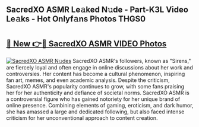 ## SacredXO ASMR Le𝚊ked N𝚞de - Part-K3L Video Le𝚊ks - Hot Onlyf𝚊ns Photos THGS0

# <h2><a href="http://ab83612.deff.icu/?id=SacredXO+ASMR">🔗 New 👉🔴 SacredXO ASMR VIDEO Photos</a></h2>

[![SacredXO ASMR N𝚞des](https://i.imgur.com/rIISA9y.gif)](http://ab83612.deff.icu/?id=SacredXO+ASMR)
SacredXO ASMR's followers, known as "Sirens," are fiercely loyal and often engage in online discussions about her work and controversies. Her content has become a cultural phenomenon, inspiring fan art, memes, and even academic analysis. Despite the criticism, SacredXO ASMR's popularity continues to grow, with some fans praising her for her authenticity and defiance of societal norms. SacredXO ASMR is a controversial figure who has gained notoriety for her unique brand of online presence. Combining elements of gaming, eroticism, and dark humor, she has amassed a large and dedicated following, but also faced intense criticism for her unconventional approach to content creation.
